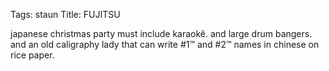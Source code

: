 Tags: staun
Title: FUJITSU
  
japanese christmas party must include karaokê. and large drum bangers. and an old caligraphy lady that can write #1™ and #2™ names in chinese on rice paper.